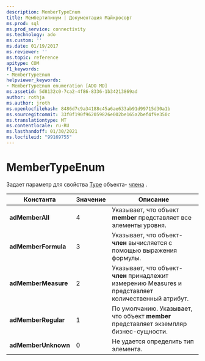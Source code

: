 ```yaml
---
description: MemberTypeEnum
title: Мембертипинум | Документация Майкрософт
ms.prod: sql
ms.prod_service: connectivity
ms.technology: ado
ms.custom: ''
ms.date: 01/19/2017
ms.reviewer: ''
ms.topic: reference
apitype: COM
f1_keywords:
- MemberTypeEnum
helpviewer_keywords:
- MemberTypeEnum enumeration [ADO MD]
ms.assetid: 5d8132c0-7ca2-4f86-8336-1b34213869ad
author: rothja
ms.author: jroth
ms.openlocfilehash: 8486d7c9a34188c45a6ae633ab91d99715d30a1b
ms.sourcegitcommit: 33f0f190f962059826e002be165a2bef4f9e350c
ms.translationtype: MT
ms.contentlocale: ru-RU
ms.lasthandoff: 01/30/2021
ms.locfileid: "99169755"
---
```

# <a name="membertypeenum"></a>MemberTypeEnum
Задает параметр для свойства [Type](./type-property-ado-md.md) объекта- [члена](./member-object-ado-md.md) .  
  
|Константа|Значение|Описание|  
|--------------|-----------|-----------------|  
|**adMemberAll**|4|Указывает, что объект **member** представляет все элементы уровня.|  
|**adMemberFormula**|3|Указывает, что объект- **член** вычисляется с помощью выражения формулы.|  
|**adMemberMeasure**|2|Указывает, что объект- **член** принадлежит измерению Measures и представляет количественный атрибут.|  
|**adMemberRegular**|1|По умолчанию. Указывает, что объект **member** представляет экземпляр бизнес-сущности.|  
|**adMemberUnknown**|0|Не удается определить тип элемента.|